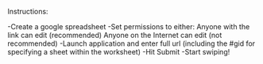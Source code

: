 Instructions:

-Create a google spreadsheet
-Set permissions to either:
	Anyone with the link can edit (recommended)
	Anyone on the Internet can edit (not recommended)
-Launch application and enter full url (including the #gid for specifying a sheet within the worksheet)
-Hit Submit
-Start swiping!